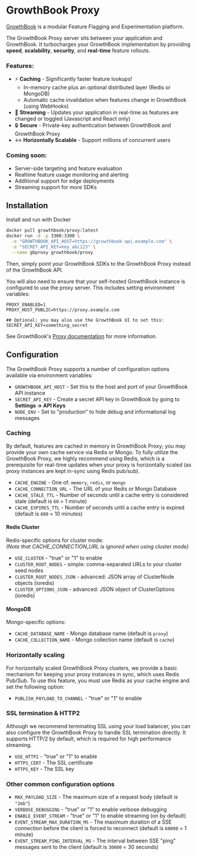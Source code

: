 # GrowthBook Proxy

[GrowthBook](https://www.growthbook.io) is a modular Feature Flagging and Experimentation platform.

The GrowthBook Proxy server sits between your application and GrowthBook. It turbocharges your GrowthBook implementation by providing **speed**, **scalability**, **security**, and **real-time** feature rollouts.

### Features:
- :zap: **Caching** - Significantly faster feature lookups!
  - In-memory cache plus an optional distributed layer (Redis or MongoDB)
  - Automatic cache invalidation when features change in GrowthBook (using WebHooks)
- :satellite: **Streaming** - Updates your application in real-time as features are changed or toggled (Javascript and React only)
- :lock: **Secure** - Private-key authentication between GrowthBook and GrowthBook Proxy
- :left_right_arrow: **Horizontally Scalable** - Support millions of concurrent users

### Coming soon:

- Server-side targeting and feature evaluation
- Realtime feature usage monitoring and alerting
- Additional support for edge deployments
- Streaming support for more SDKs

## Installation

Install and run with Docker

```bash
docker pull growthbook/proxy:latest
docker run -d -p 3300:3300 \
  -e "GROWTHBOOK_API_HOST=https://growthbook-api.example.com" \
  -e "SECRET_API_KEY=key_abc123" \
  --name gbproxy growthbook/proxy
```

Then, simply point your GrowthBook SDKs to the GrowthBook Proxy instead of the GrowthBook API.

You will also need to ensure that your self-hosted GrowthBook instance is configured to use the proxy server. This includes setting environment variables:
```
PROXY_ENABLED=1
PROXY_HOST_PUBLIC=https://proxy.example.com

## Optional; you may also use the GrowthBook UI to set this:
SECRET_API_KEY=something_secret
```
See GrowthBook's [Proxy documentation](https://docs.growthbook.io/self-host/proxy#standalone) for more information.


## Configuration

The GrowthBook Proxy supports a number of configuration options available via environment variables:

- `GROWTHBOOK_API_HOST` - Set this to the host and port of your GrowthBook API instance
- `SECRET_API_KEY` - Create a secret API key in GrowthBook by going to **Settings -> API Keys**
- `NODE_ENV` - Set to "production" to hide debug and informational log messages

### Caching
By default, features are cached in memory in GrowthBook Proxy; you may provide your own cache service via Redis or Mongo. To fully utilize the GrowthBook Proxy, we highly recommend using Redis, which is a prerequisite for real-time updates when your proxy is horizontally scaled (as proxy instances are kept in-sync using Redis pub/sub).

- `CACHE_ENGINE` - One of: `memory`, `redis`, or `mongo`
- `CACHE_CONNECTION_URL` - The URL of your Redis or Mongo Database
- `CACHE_STALE_TTL` - Number of seconds until a cache entry is considered stale (default is `60` = 1 minute)
- `CACHE_EXPIRES_TTL` - Number of seconds until a cache entry is expired (default is `600` = 10 minutes)

#### Redis Cluster
Redis-specific options for cluster mode:<br />
_(Note that CACHE_CONNECTION_URL is ignored when using cluster mode)_
- `USE_CLUSTER` - "true" or "1" to enable
- `CLUSTER_ROOT_NODES` - simple: comma-separated URLs to your cluster seed nodes
- `CLUSTER_ROOT_NODES_JSON` - advanced: JSON array of ClusterNode objects (ioredis)
- `CLUSTER_OPTIONS_JSON` - advanced: JSON object of ClusterOptions (ioredis)

#### MongoDB
Mongo-specific options:

- `CACHE_DATABASE_NAME` - Mongo database name (default is `proxy`)
- `CACHE_COLLECTION_NAME` - Mongo collection name (default is `cache`)


### Horizontally scaling

For horizontally scaled GrowthBook Proxy clusters, we provide a basic mechanism for keeping your proxy instances in sync, which uses Redis Pub/Sub. To use this feature, you must use Redis as your cache engine and set the following option:

- `PUBLISH_PAYLOAD_TO_CHANNEL` - "true" or "1" to enable


### SSL termination & HTTP2

Although we recommend terminating SSL using your load balancer, you can also configure the GrowthBook Proxy to handle SSL termination directly. It supports HTTP/2 by default, which is required for high performance streaming.

- `USE_HTTP2` - "true" or "1" to enable
- `HTTPS_CERT` - The SSL certificate
- `HTTPS_KEY` - The SSL key

### Other common configuration options

- `MAX_PAYLOAD_SIZE` - The maximum size of a request body (default is `"2mb"`)
- `VERBOSE_DEBUGGING` - "true" or "1" to enable verbose debugging
- `ENABLE_EVENT_STREAM` - "true" or "1" to enable streaming (on by default)
- `EVENT_STREAM_MAX_DURATION_MS` - The maximum duration of a SSE connection before the client is forced to reconnect (default is `60000` = 1 minute)
- `EVENT_STREAM_PING_INTERVAL_MS` - The interval between SSE "ping" messages sent to the client (default is `30000` = 30 seconds)